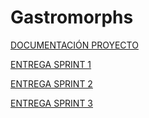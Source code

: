 # Gastromorphs
[DOCUMENTACIÓN PROYECTO](https://drive.google.com/drive/folders/10BAR-XJ_help4yOCDzmv9iwFqjWzYcZD?usp=drive_link)

[ENTREGA SPRINT 1](https://drive.google.com/drive/folders/1M11DXySTR2ksJ53o40h1aX83sgWtKHDL?usp=drive_link)

[ENTREGA SPRINT 2](https://drive.google.com/drive/folders/1kTnmEUoqFy5QeNZskJlNvWExtuT6fM2h?usp=drive_link)

[ENTREGA SPRINT 3](https://drive.google.com/drive/folders/1n7zGN20Mc0naonSOOOgNKyHC8PORKKrt?usp=drive_link)

